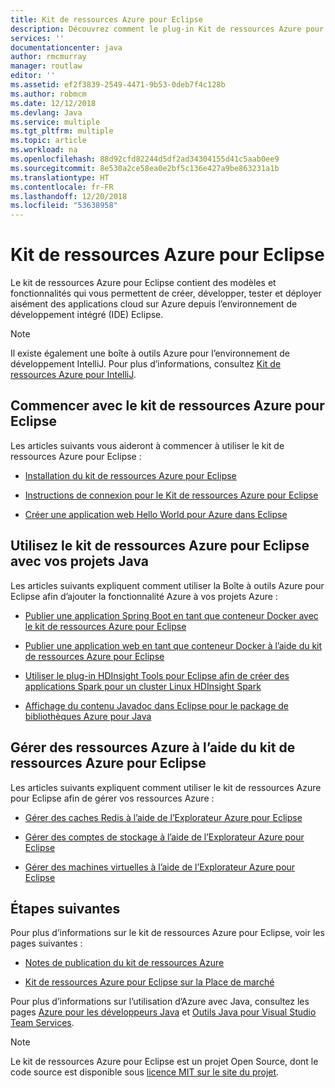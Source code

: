 ```yaml
---
title: Kit de ressources Azure pour Eclipse
description: Découvrez comment le plug-in Kit de ressources Azure pour Eclipse permet de créer et de déployer des applications cloud sur Azure.
services: ''
documentationcenter: java
author: rmcmurray
manager: routlaw
editor: ''
ms.assetid: ef2f3839-2549-4471-9b53-0deb7f4c128b
ms.author: robmcm
ms.date: 12/12/2018
ms.devlang: Java
ms.service: multiple
ms.tgt_pltfrm: multiple
ms.topic: article
ms.workload: na
ms.openlocfilehash: 88d92cfd82244d5df2ad34304155d41c5aab0ee9
ms.sourcegitcommit: 8e530a2ce58ea0e2bf5c136e427a9be863231a1b
ms.translationtype: HT
ms.contentlocale: fr-FR
ms.lasthandoff: 12/20/2018
ms.locfileid: "53638958"
---
```

# <a name="azure-toolkit-for-eclipse"></a>Kit de ressources Azure pour Eclipse

Le kit de ressources Azure pour Eclipse contient des modèles et fonctionnalités qui vous permettent de créer, développer, tester et déployer aisément des applications cloud sur Azure depuis l’environnement de développement intégré (IDE) Eclipse.

> [!NOTE]
> 
> Il existe également une boîte à outils Azure pour l’environnement de développement IntelliJ. Pour plus d’informations, consultez [Kit de ressources Azure pour IntelliJ](../intellij/azure-toolkit-for-intellij.md).
> 

## <a name="get-started-with-the-azure-toolkit-for-eclipse"></a>Commencer avec le kit de ressources Azure pour Eclipse
Les articles suivants vous aideront à commencer à utiliser le kit de ressources Azure pour Eclipse :

* [Installation du kit de ressources Azure pour Eclipse](azure-toolkit-for-eclipse-installation.md)

* [Instructions de connexion pour le Kit de ressources Azure pour Eclipse](azure-toolkit-for-eclipse-sign-in-instructions.md)

* [Créer une application web Hello World pour Azure dans Eclipse](azure-toolkit-for-eclipse-create-hello-world-web-app.md)

## <a name="use-the-azure-toolkit-for-eclipse-with-your-java-projects"></a>Utilisez le kit de ressources Azure pour Eclipse avec vos projets Java
Les articles suivants expliquent comment utiliser la Boîte à outils Azure pour Eclipse afin d’ajouter la fonctionnalité Azure à vos projets Azure :

* [Publier une application Spring Boot en tant que conteneur Docker avec le kit de ressources Azure pour Eclipse](azure-toolkit-for-eclipse-publish-spring-boot-docker-app.md)

* [Publier une application web en tant que conteneur Docker à l’aide du kit de ressources Azure pour Eclipse](azure-toolkit-for-eclipse-publish-as-docker-container.md)

* [Utiliser le plug-in HDInsight Tools pour Eclipse afin de créer des applications Spark pour un cluster Linux HDInsight Spark](/azure/hdinsight/hdinsight-apache-spark-eclipse-tool-plugin)

* [Affichage du contenu Javadoc dans Eclipse pour le package de bibliothèques Azure pour Java](azure-toolkit-for-eclipse-displaying-javadoc-content-for-azure-libraries.md)

## <a name="manage-azure-resources-using-the-azure-toolkit-for-eclipse"></a>Gérer des ressources Azure à l’aide du kit de ressources Azure pour Eclipse
Les articles suivants expliquent comment utiliser le kit de ressources Azure pour Eclipse afin de gérer vos ressources Azure :

* [Gérer des caches Redis à l’aide de l’Explorateur Azure pour Eclipse](azure-toolkit-for-eclipse-managing-redis-caches-using-azure-explorer.md)

* [Gérer des comptes de stockage à l’aide de l’Explorateur Azure pour Eclipse](azure-toolkit-for-eclipse-managing-storage-accounts-using-azure-explorer.md)

* [Gérer des machines virtuelles à l’aide de l’Explorateur Azure pour Eclipse](azure-toolkit-for-eclipse-managing-virtual-machines-using-azure-explorer.md)

## <a name="next-steps"></a>Étapes suivantes

Pour plus d’informations sur le kit de ressources Azure pour Eclipse, voir les pages suivantes :

* [Notes de publication du kit de ressources Azure](https://github.com/Microsoft/azure-tools-for-java/releases)

* [Kit de ressources Azure pour Eclipse sur la Place de marché](http://marketplace.eclipse.org/content/azure-toolkit-eclipse)

Pour plus d’informations sur l’utilisation d’Azure avec Java, consultez les pages [Azure pour les développeurs Java](https://docs.microsoft.com/java/azure/) et [Outils Java pour Visual Studio Team Services](/azure/devops/java/).

<!-- [!INCLUDE [azure-toolkit-for-eclipse-additional-resources](../includes/azure-toolkit-for-eclipse-additional-resources.md)] -->

> [!NOTE]
> 
> Le kit de ressources Azure pour Eclipse est un projet Open Source, dont le code source est disponible sous [licence MIT sur le site du projet](https://github.com/microsoft/azure-tools-for-java).
> 

<!-- URL List -->

[Azure for Java Developers]: https://docs.microsoft.com/java/azure

<!-- Temporarily Deprecated URLs -->

<!-- [Deploying large deployments](azure-toolkit-for-eclipse-deploying-large-deployments.md) -->
<!-- [How to Maintain Session Data with Session Affinity]: http://go.microsoft.com/fwlink/?LinkID=699539 -->
<!-- [How to Use Co-located Caching]: http://go.microsoft.com/fwlink/?LinkID=699542 -->
<!-- [How to Use Dedicated Caching]: http://go.microsoft.com/fwlink/?LinkID=699543 -->
<!-- [How to Use JMS with AMQP 1.0 in Azure with Eclipse]: http://go.microsoft.com/fwlink/?LinkID=699544 -->
<!-- [How to Use SSL Offloading]: http://go.microsoft.com/fwlink/?LinkID=699545 -->
<!-- [SSL Offloading]: http://go.microsoft.com/fwlink/?LinkID=699549 -->
<!-- [Using the Azure Service Runtime Library in JSP]: http://go.microsoft.com/fwlink/?LinkID=699551 -->
<!-- [How to Authenticate Web Users with Azure Access Control Service Using Eclipse]: /azure/active-directory/active-directory-java-authenticate-users-access-control-eclipse.md -->
<!-- [Debug a Java Web App on Azure in Eclipse]: /azure/app-service-web/app-service-web-debug-java-web-app-in-eclipse.md -->
<!-- [Debugging Azure Applications in Eclipse]: azure-toolkit-for-eclipse-debugging-azure-applications.md -->

<!-- Legacy MSDN URL = https://msdn.microsoft.com/library/azure/hh694271.aspx -->
